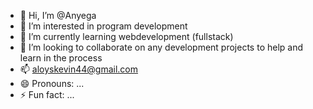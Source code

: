 - 👋 Hi, I’m @Anyega
- 👀 I’m interested in program development
- 🌱 I’m currently learning webdevelopment (fullstack)
- 💞️ I’m looking to collaborate on any development projects to help and learn in the process
- 📫 aloyskevin44@gmail.com
- 😄 Pronouns: ...
- ⚡ Fun fact: ...

<!---
Anyega/Anyega is a ✨ special ✨ repository because its `README.md` (this file) appears on your GitHub profile.
You can click the Preview link to take a look at your changes.
--->
